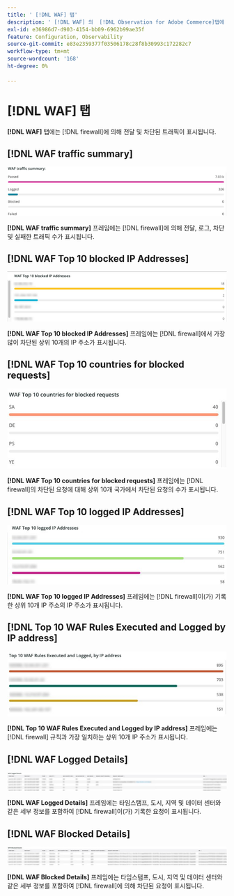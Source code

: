 ```yaml
---
title: ' [!DNL WAF] 탭'
description: ' [!DNL WAF] 의  [!DNL Observation for Adobe Commerce]탭에 대해 알아봅니다.'
exl-id: e36986d7-d903-4154-bb09-6962b99ae35f
feature: Configuration, Observability
source-git-commit: e83e2359377f03506178c28f8b30993c172282c7
workflow-type: tm+mt
source-wordcount: '168'
ht-degree: 0%

---
```


# [!DNL WAF] 탭

**[!DNL WAF]** 탭에는 [!DNL firewall]에 의해 전달 및 차단된 트래픽이 표시됩니다.

## [!DNL WAF traffic summary]

![WAF 트래픽 요약](../../assets/tools/observation-for-adobe-commerce/waf-1.png)

**[!DNL WAF traffic summary]** 프레임에는 [!DNL firewall]에 의해 전달, 로그, 차단 및 실패한 트래픽 수가 표시됩니다.

## [!DNL WAF Top 10 blocked IP Addresses]

![WAF 상위 10개 차단된 IP 주소](../../assets/tools/observation-for-adobe-commerce/waf-2.png)

**[!DNL WAF Top 10 blocked IP Addresses]** 프레임에는 [!DNL firewall]에서 가장 많이 차단된 상위 10개의 IP 주소가 표시됩니다.

## [!DNL WAF Top 10 countries for blocked requests]

![차단된 요청에 대해 상위 10개 국가 WAF](../../assets/tools/observation-for-adobe-commerce/waf-3.jpg)

**[!DNL WAF Top 10 countries for blocked requests]** 프레임에는 [!DNL firewall]의 차단된 요청에 대해 상위 10개 국가에서 차단된 요청의 수가 표시됩니다.

## [!DNL WAF Top 10 logged IP Addresses]

![WAF 상위 10개 IP 주소](../../assets/tools/observation-for-adobe-commerce/waf-4.jpg)

**[!DNL WAF Top 10 logged IP Addresses]** 프레임에는 [!DNL firewall]이(가) 기록한 상위 10개 IP 주소의 IP 주소가 표시됩니다.

## [!DNL Top 10 WAF Rules Executed and Logged by IP address]

![IP 주소로 실행되고 기록된 상위 10개의 WAF 규칙](../../assets/tools/observation-for-adobe-commerce/waf-5.jpg)

**[!DNL Top 10 WAF Rules Executed and Logged by IP address]** 프레임에는 [!DNL firewall] 규칙과 가장 일치하는 상위 10개 IP 주소가 표시됩니다.

## [!DNL WAF Logged Details]

![WAF 로그 세부 정보](../../assets/tools/observation-for-adobe-commerce/waf-6.jpg)

**[!DNL WAF Logged Details]** 프레임에는 타임스탬프, 도시, 지역 및 데이터 센터와 같은 세부 정보를 포함하여 [!DNL firewall]이(가) 기록한 요청이 표시됩니다.

## [!DNL WAF Blocked Details]

![WAF 차단 세부 정보](../../assets/tools/observation-for-adobe-commerce/waf-7.jpg)

**[!DNL WAF Blocked Details]** 프레임에는 타임스탬프, 도시, 지역 및 데이터 센터와 같은 세부 정보를 포함하여 [!DNL firewall]에 의해 차단된 요청이 표시됩니다.
